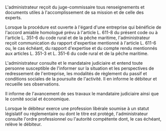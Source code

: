 L'administrateur reçoit du juge-commissaire tous renseignements et documents utiles à l'accomplissement de sa mission et de celle des experts.

Lorsque la procédure est ouverte à l'égard d'une entreprise qui bénéficie de l'accord amiable homologué prévu à l'article L. 611-8 du présent code ou à l'article L. 351-6 du code rural et de la pêche maritime, l'administrateur reçoit communication du rapport d'expertise mentionné à l'article L. 611-6 ou, le cas échéant, du rapport d'expertise et du compte rendu mentionnés aux articles L. 351-3 et L. 351-6 du code rural et de la pêche maritime.

L'administrateur consulte et le mandataire judiciaire et entend toute personne susceptible de l'informer sur la situation et les perspectives de redressement de l'entreprise, les modalités de règlement du passif et conditions sociales de la poursuite de l'activité. Il en informe le débiteur et recueille ses observations.

Il informe de l'avancement de ses travaux le mandataire judiciaire ainsi que le comité social et économique.

Lorsque le débiteur exerce une profession libérale soumise à un statut législatif ou réglementaire ou dont le titre est protégé, l'administrateur consulte l'ordre professionnel ou l'autorité compétente dont, le cas échéant, relève le débiteur.
